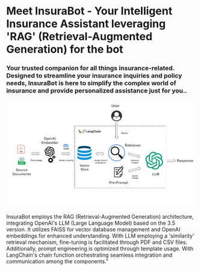 # Meet InsuraBot - Your Intelligent Insurance Assistant leveraging 'RAG' (Retrieval-Augmented Generation) for the bot

### Your trusted companion for all things insurance-related. Designed to streamline your insurance inquiries and policy needs, InsuraBot is here to simplify the complex world of insurance and provide personalized assistance just for you..

![insurabot_architecture](https://github.com/SandeepKamakaze/Insurabot/blob/main/insurabot_architecture.png?raw=true)

InsuraBot employs the RAG (Retrieval-Augmented Generation) architecture, integrating OpenAI's LLM (Large Language Model) based on the 3.5 version. It utilizes FAISS for vector database management and OpenAI embeddings for enhanced understanding. With LLM employing a 'similarity' retrieval mechanism, fine-tuning is facilitated through PDF and CSV files. Additionally, prompt engineering is optimized through template usage. With LangChain's chain function orchestrating seamless integration and communication among the components."



